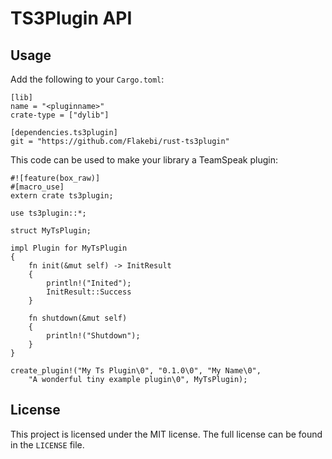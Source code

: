 TS3Plugin API
=============

Usage
-----
Add the following to your `Cargo.toml`:
```
[lib]
name = "<pluginname>"
crate-type = ["dylib"]

[dependencies.ts3plugin]
git = "https://github.com/Flakebi/rust-ts3plugin"
```

This code can be used to make your library a TeamSpeak plugin:
```
#![feature(box_raw)]
#[macro_use]
extern crate ts3plugin;

use ts3plugin::*;

struct MyTsPlugin;

impl Plugin for MyTsPlugin
{
    fn init(&mut self) -> InitResult
    {
        println!("Inited");
        InitResult::Success
    }

    fn shutdown(&mut self)
    {
        println!("Shutdown");
    }
}

create_plugin!("My Ts Plugin\0", "0.1.0\0", "My Name\0",
    "A wonderful tiny example plugin\0", MyTsPlugin);
```

License
-------
This project is licensed under the MIT license. The full license can be found in the `LICENSE` file.
